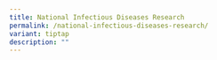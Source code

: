 ```yaml
---
title: National Infectious Diseases Research
permalink: /national-infectious-diseases-research/
variant: tiptap
description: ""
---
```

